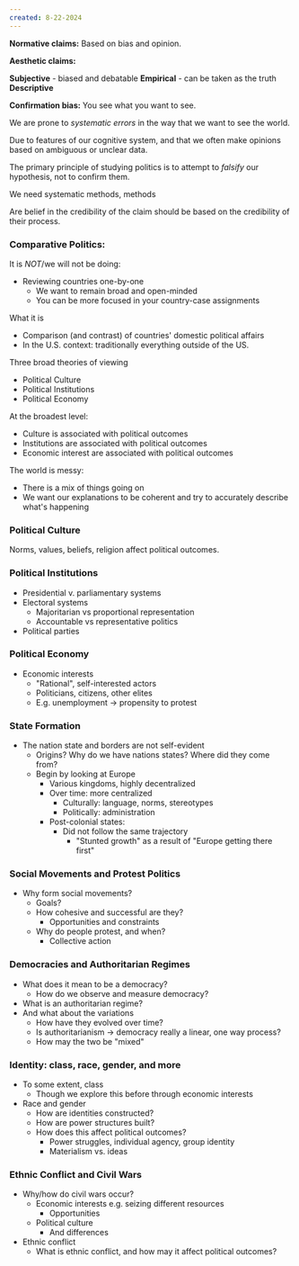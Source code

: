 ```yaml
---
created: 8-22-2024
---
```



**Normative claims:** 
Based on bias and opinion.

**Aesthetic claims:** 

**Subjective** - biased and debatable
**Empirical** - can be taken as the truth
**Descriptive**

**Confirmation bias:** You see what you want to see.

We are prone to *systematic errors* in the way that we want to see the world.

Due to features of our cognitive system, and that we often make opinions based on ambiguous or unclear data.

The primary principle of studying politics is to attempt to *falsify* our hypothesis, not to confirm them.

We need systematic methods, methods

Are belief in the credibility of the claim should be based on the credibility of their process.

### Comparative Politics:
It is *NOT*/we will not be doing:
- Reviewing countries one-by-one
	- We want to remain broad and open-minded
	- You can be more focused in your country-case assignments

What it is
- Comparison (and contrast) of countries' domestic political affairs
- In the U.S. context: traditionally everything outside of the US.

Three broad theories of viewing
- Political Culture
- Political Institutions
- Political Economy

At the broadest level:
- Culture is associated with political outcomes
- Institutions are associated with political outcomes
- Economic interest are associated with political outcomes

The world is messy:
- There is a mix of things going on
- We want our explanations to be coherent and try to accurately describe what's happening

### Political Culture

Norms, values, beliefs, religion affect political outcomes.

### Political Institutions
- Presidential v. parliamentary systems
- Electoral systems
	- Majoritarian vs proportional representation
	- Accountable vs representative politics
- Political parties


### Political Economy
- Economic interests
	- "Rational", self-interested actors
	- Politicians, citizens, other elites
	- E.g. unemployment -> propensity to protest


### State Formation
- The nation state and borders are not self-evident
	- Origins? Why do we have nations states? Where did they come from?
	- Begin by looking at Europe
		- Various kingdoms, highly decentralized
		- Over time: more centralized
			- Culturally: language, norms, stereotypes
			- Politically: administration
		- Post-colonial states:
			- Did not follow the same trajectory
				- "Stunted growth" as a result of "Europe getting there first"

### Social Movements and Protest Politics
- Why form social movements?
	- Goals?
	- How cohesive and successful are they?
		- Opportunities and constraints
	- Why do people protest, and when?
		- Collective action

### Democracies and Authoritarian Regimes

- What does it mean to be a democracy?
	- How do we observe and measure democracy?
- What is an authoritarian regime?
- And what about the variations
	- How have they evolved over time?
	- Is authoritarianism -> democracy really a linear, one way process?
	- How may the two be "mixed"

### Identity: class, race, gender, and more

- To some extent, class
	- Though we explore this before through economic interests
- Race and gender
	- How are identities constructed?
	- How are power structures built?
	- How does this affect political outcomes?
		- Power struggles, individual agency, group identity
		- Materialism vs. ideas


### Ethnic Conflict and Civil Wars

- Why/how do civil wars occur?
	- Economic interests e.g. seizing different resources
		- Opportunities
	- Political culture
		- And differences
- Ethnic conflict
	- What is ethnic conflict, and how may it affect political outcomes?

